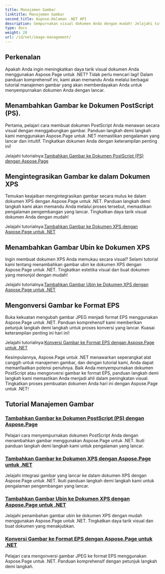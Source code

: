 ```yaml
---
title: Manajemen Gambar
linktitle: Manajemen Gambar
second_title: Aspose.Halaman .NET API
description: Sempurnakan visual dokumen Anda dengan mudah! Jelajahi tutorial Aspose.Page .NET yang mencakup manajemen gambar. Dari menambahkan gambar hingga mengonversi format, kuasai setiap langkah.
type: docs
weight: 28
url: /id/net/image-management/
---
```

## Perkenalan

Apakah Anda ingin meningkatkan daya tarik visual dokumen Anda menggunakan Aspose.Page untuk .NET? Tidak perlu mencari lagi! Dalam panduan komprehensif ini, kami akan memandu Anda melalui berbagai tutorial manajemen gambar yang akan memberdayakan Anda untuk menyempurnakan dokumen Anda dengan lancar.

## Menambahkan Gambar ke Dokumen PostScript (PS).

Pertama, pelajari cara membuat dokumen PostScript Anda menawan secara visual dengan menggabungkan gambar. Panduan langkah demi langkah kami menggunakan Aspose.Page untuk .NET memastikan pengalaman yang lancar dan intuitif. Tingkatkan dokumen Anda dengan keterampilan penting ini!

 Jelajahi tutorialnya:[Tambahkan Gambar ke Dokumen PostScript (PS) dengan Aspose.Page](./add-image-to-postscript-ps-document/)

## Mengintegrasikan Gambar ke dalam Dokumen XPS

Temukan keajaiban mengintegrasikan gambar secara mulus ke dalam dokumen XPS dengan Aspose.Page untuk .NET. Panduan langkah demi langkah kami akan memandu Anda melalui proses tersebut, memastikan pengalaman pengembangan yang lancar. Tingkatkan daya tarik visual dokumen Anda dengan mudah!

 Jelajahi tutorialnya:[Tambahkan Gambar ke Dokumen XPS dengan Aspose.Page untuk .NET](./add-image-to-xps-document/)

## Menambahkan Gambar Ubin ke Dokumen XPS

Ingin membuat dokumen XPS Anda memukau secara visual? Selami tutorial kami tentang menambahkan gambar ubin ke dokumen XPS dengan Aspose.Page untuk .NET. Tingkatkan estetika visual dan buat dokumen yang menonjol dengan mudah!

 Jelajahi tutorialnya:[Tambahkan Gambar Ubin ke Dokumen XPS dengan Aspose.Page untuk .NET](./add-tiled-image-to-xps-document/)

## Mengonversi Gambar ke Format EPS

Buka kekuatan mengubah gambar JPEG menjadi format EPS menggunakan Aspose.Page untuk .NET. Panduan komprehensif kami memberikan petunjuk langkah demi langkah untuk proses konversi yang lancar. Kuasai keterampilan penting ini hari ini!

 Jelajahi tutorialnya:[Konversi Gambar ke Format EPS dengan Aspose.Page untuk .NET](./convert-image-to-eps-format/)

Kesimpulannya, Aspose.Page untuk .NET menawarkan seperangkat alat canggih untuk manajemen gambar, dan dengan tutorial kami, Anda dapat memanfaatkan potensi penuhnya. Baik Anda menyempurnakan dokumen PostScript atau mengonversi gambar ke format EPS, panduan langkah demi langkah kami memastikan Anda menjadi ahli dalam peningkatan visual. Tingkatkan proses pembuatan dokumen Anda hari ini dengan Aspose.Page untuk .NET!
## Tutorial Manajemen Gambar
### [Tambahkan Gambar ke Dokumen PostScript (PS) dengan Aspose.Page](./add-image-to-postscript-ps-document/)
Pelajari cara menyempurnakan dokumen PostScript Anda dengan menambahkan gambar menggunakan Aspose.Page untuk .NET. Ikuti panduan langkah demi langkah kami untuk pengalaman yang lancar.
### [Tambahkan Gambar ke Dokumen XPS dengan Aspose.Page untuk .NET](./add-image-to-xps-document/)
Jelajahi integrasi gambar yang lancar ke dalam dokumen XPS dengan Aspose.Page untuk .NET. Ikuti panduan langkah demi langkah kami untuk pengalaman pengembangan yang lancar.
### [Tambahkan Gambar Ubin ke Dokumen XPS dengan Aspose.Page untuk .NET](./add-tiled-image-to-xps-document/)
Jelajahi penambahan gambar ubin ke dokumen XPS dengan mudah menggunakan Aspose.Page untuk .NET. Tingkatkan daya tarik visual dan buat dokumen yang menakjubkan.
### [Konversi Gambar ke Format EPS dengan Aspose.Page untuk .NET](./convert-image-to-eps-format/)
Pelajari cara mengonversi gambar JPEG ke format EPS menggunakan Aspose.Page untuk .NET. Panduan komprehensif dengan petunjuk langkah demi langkah.